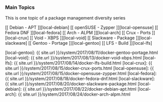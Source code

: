 ### Main Topics

This is one topic of a package management diversity series

[[ Debian - APT ]][local-debian]
[[ openSUSE - Zypper ]][local-opensuse]
[[ Fedora DNF ]][local-fedora]
[[ Arch - ALPM ]][local-arch]
[[ Crux - Ports ]][local-crux]
[[ Void - XBPS ]][local-void]
[[ Slackware - Package ]][local-slackware]
[[ Gentoo - Portage ]][local-gentoo]
[[ LFS - Build ]][local-lfs]

[//]: <> ( -- -- -- links below -- -- -- )

[local-gentoo]:		{{ site.url }}/system/2017/08/11/docker-gentoo-portage.html
[local-void]:		{{ site.url }}/system/2017/08/13/docker-void-xbps.html
[local-lfs]:		{{ site.url }}/system/2017/08/14/docker-lfs-build.html
[local-crux]:		{{ site.url }}/system/2017/08/15/docker-crux-ports.html
[local-opensuse]:	{{ site.url }}/system/2017/08/15/docker-opensuse-zypper.html
[local-fedora]:		{{ site.url }}/system/2017/08/18/docker-fedora-dnf.html
[local-slackware]:	{{ site.url }}/system/2017/08/20/docker-slackware-package.html
[local-debian]:		{{ site.url }}/system/2017/08/22/docker-debian-apt.html
[local-arch]:		{{ site.url }}/system/2017/08/24/docker-arch-alpm.html

